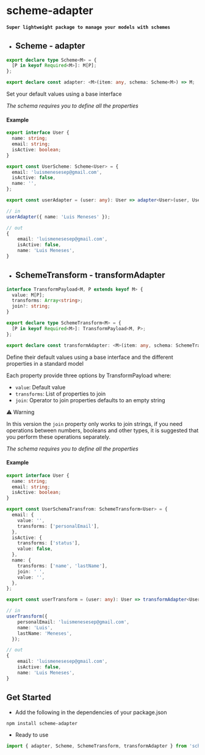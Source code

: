 # scheme-adapter

#### `Super lightweight package to manage your models with schemes`

- ## Scheme - adapter

```ts
export declare type Scheme<M> = {
  [P in keyof Required<M>]: M[P];
};

export declare const adapter: <M>(item: any, schema: Scheme<M>) => M;
```

Set your default values using a base interface

_The schema requires you to define all the properties_

#### Example

```ts
export interface User {
  name: string;
  email: string;
  isActive: boolean;
}

export const UserScheme: Scheme<User> = {
  email: 'luismenesesep@gmail.com',
  isActive: false,
  name: '',
};

export const userAdapter = (user: any): User => adapter<User>(user, UserScheme);

// in
userAdapter({ name: 'Luis Meneses' });

// out
{
    email: 'luismenesesep@gmail.com',
    isActive: false,
    name: 'Luis Meneses',
}
```

- ## SchemeTransform - transformAdapter

```ts
interface TransformPayload<M, P extends keyof M> {
  value: M[P];
  transforms: Array<string>;
  join?: string;
}

export declare type SchemeTransform<M> = {
  [P in keyof Required<M>]: TransformPayload<M, P>;
};

export declare const transformAdapter: <M>(item: any, schema: SchemeTransform<M>) => M;
```

Define their default values using a base interface and the different properties in a standard model

Each property provide three options by TransformPayload where:

- `value`: Default value
- `transforms`: List of properties to join
- `join`: Operator to join properties defaults to an empty string

⚠️ Warning

In this version the `join` property only works to join strings, if you need operations between numbers, booleans and other types, it is suggested that you perform these operations separately.

_The schema requires you to define all the properties_

#### Example

```ts
export interface User {
  name: string;
  email: string;
  isActive: boolean;
}

export const UserSchemaTransfrom: SchemeTransform<User> = {
  email: {
    value: '',
    transforms: ['personalEmail'],
  },
  isActive: {
    transforms: ['status'],
    value: false,
  },
  name: {
    transforms: ['name', 'lastName'],
    join: ' ',
    value: '',
  },
};

export const userTransform = (user: any): User => transformAdapter<User>(user, UserSchemaTransfrom);

// in
userTransform({
    personalEmail: 'luismenesesep@gmail.com',
    name: 'Luis',
    lastName: 'Meneses',
  });

// out
{
    email: 'luismenesesep@gmail.com',
    isActive: false,
    name: 'Luis Meneses',
}
```

## Get Started

- Add the following in the dependencies of your package.json

```bash
npm install scheme-adapter
```

- Ready to use

```ts
import { adapter, Scheme, SchemeTransform, transformAdapter } from 'scheme-adapter';
```
